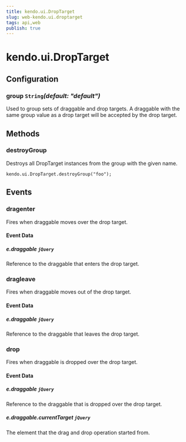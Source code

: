 ```yaml
---
title: kendo.ui.DropTarget
slug: web-kendo.ui.droptarget
tags: api,web
publish: true
---
```


# kendo.ui.DropTarget

## Configuration

### group `String`*(default: "default")*

 Used to group sets of draggable and drop targets. A draggable with the same group value as a drop target will be accepted by the drop target.

## Methods

### destroyGroup

Destroys all DropTarget instances from the group with the given name.

    kendo.ui.DropTarget.destroyGroup("foo");

## Events

### dragenter

Fires when draggable moves over the drop target.

#### Event Data

##### e.draggable `jQuery`

Reference to the draggable that enters the drop target.

### dragleave

Fires when draggable moves out of the drop target.

#### Event Data

##### e.draggable `jQuery`

Reference to the draggable that leaves the drop target.

### drop

Fires when draggable is dropped over the drop target.

#### Event Data

##### e.draggable `jQuery`

Reference to the draggable that is dropped over the drop target.

##### e.draggable.currentTarget `jQuery`

The element that the drag and drop operation started from.

